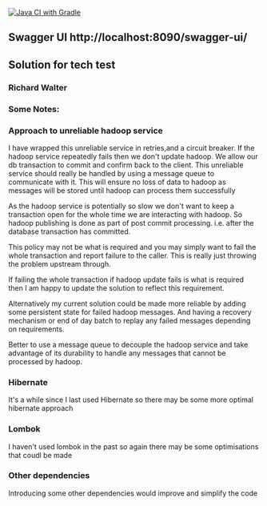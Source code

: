 [![Java CI with Gradle](https://github.com/richardwwalter/techtest/actions/workflows/gradle.yml/badge.svg)](https://github.com/richardwwalter/techtest/actions/workflows/gradle.yml)

## Swagger UI http://localhost:8090/swagger-ui/

## Solution for tech test
### Richard Walter

### Some Notes:

### Approach to unreliable hadoop service
I have wrapped this unreliable service in retries,and a circuit breaker.
If the hadoop service repeatedly fails then we don't update hadoop.
We allow our db transaction to commit and confirm back to the client.
This unreliable service should really be handled by using a message queue to communicate with it.
This will ensure no loss of data to hadoop as messages will be stored until hadoop can process them successfully

As the hadoop service is potentially so slow we don't want to keep a transaction open for the whole time we are interacting with hadoop.
So hadoop publishing is done as part of post commit processing. i.e. after the database transaction has committed.

This policy may not be what is required and you may simply want to fail the whole transaction and report failure to the caller.
This is really just throwing the problem upstream through.

If failing the whole transaction if hadoop update fails is what is required then I am happy to update the solution to reflect this requirement.

Alternatively my current solution could be made more reliable by adding some persistent state for failed hadoop messages.
And having a recovery mechanism or end of day batch to replay any failed messages depending on requirements.

Better to use a message queue to decouple the hadoop service and take advantage of its durability to handle any messages that cannot be processed by hadoop.

### Hibernate 
It's a while since I last used Hibernate so there may be some more optimal hibernate approach

### Lombok
I haven't used lombok in the past so again there may be some optimisations that coudl be made

### Other dependencies
Introducing some other dependencies would improve and simplify the code 
